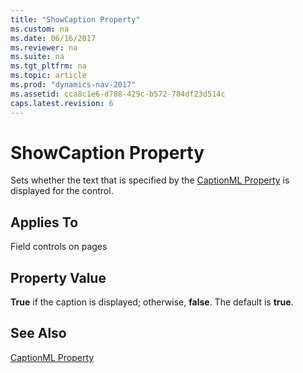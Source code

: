 ```yaml
---
title: "ShowCaption Property"
ms.custom: na
ms.date: 06/16/2017
ms.reviewer: na
ms.suite: na
ms.tgt_pltfrm: na
ms.topic: article
ms.prod: "dynamics-nav-2017"
ms.assetid: cca8c1e6-d788-429c-b572-784df23d514c
caps.latest.revision: 6
---
```

# ShowCaption Property
Sets whether the text that is specified by the [CaptionML Property](devenv-captionml-property.md) is displayed for the control.  

## Applies To  
 Field controls on pages  

## Property Value  
 **True** if the caption is displayed; otherwise, **false**. The default is **true**.  

## See Also  
 [CaptionML Property](devenv-captionml-property.md)
